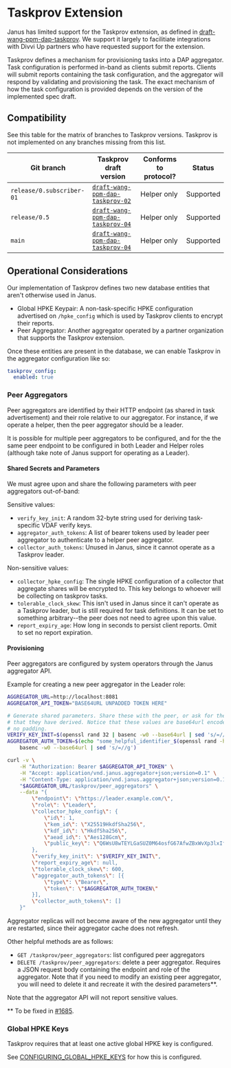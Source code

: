 # Taskprov Extension

Janus has limited support for the Taskprov extension, as defined in
[draft-wang-ppm-dap-taskprov][1]. We support it largely to facilitiate
integrations with Divvi Up partners who have requested support for the extension.

Taskprov defines a mechanism for provisioning tasks into a DAP aggregator. Task
configuration is performed in-band as clients submit reports. Clients will submit
reports containing the task configuration, and the aggregator will respond by
validating and provisioning the task. The exact mechanism of how the task
configuration is provided depends on the version of the implemented spec draft.

[1]: https://datatracker.ietf.org/doc/draft-wang-ppm-dap-taskprov/

## Compatibility

See this table for the matrix of branches to Taskprov versions. Taskprov is not
implemented on any branches missing from this list.

| Git branch | Taskprov draft version | Conforms to protocol? | Status |
| ---------- | ------------- | --------------------- | ------ |
| `release/0.subscriber-01` | [`draft-wang-ppm-dap-taskprov-02`][2] | Helper only | Supported |
| `release/0.5` | [`draft-wang-ppm-dap-taskprov-04`][3] | Helper only | Supported |
| `main` | [`draft-wang-ppm-dap-taskprov-04`][3] | Helper only | Supported |

[2]: https://datatracker.ietf.org/doc/draft-wang-ppm-dap-taskprov/02/
[3]: https://datatracker.ietf.org/doc/draft-wang-ppm-dap-taskprov/04/

## Operational Considerations

Our implementation of Taskprov defines two new database entities that aren't
otherwise used in Janus.

- Global HPKE Keypair: A non-task-specific HPKE configuration advertised on
  `/hpke_config` which is used by Taskprov clients to encrypt their reports.
- Peer Aggregator: Another aggregator operated by a partner organization that
  supports the Taskprov extension.

Once these entities are present in the database, we can enable Taskprov in
the aggregator configuration like so:
```yaml
taskprov_config:
  enabled: true
```

### Peer Aggregators

Peer aggregators are identified by their HTTP endpoint (as shared in task
advertisement) and their role relative to our aggregator. For instance, if we
operate a helper, then the peer aggregator should be a leader.

It is possible for multiple peer aggregators to be configured, and for the the
same peer endpoint to be configured in both Leader and Helper roles (although
take note of Janus support for operating as a Leader).

#### Shared Secrets and Parameters

We must agree upon and share the following parameters with peer aggregators 
out-of-band:

Sensitive values:
- `verify_key_init`: A random 32-byte string used for deriving task-specific VDAF
  verify keys.
- `aggregator_auth_tokens`: A list of bearer tokens used by leader peer aggregator
  to authenticate to a helper peer aggregator.
- `collector_auth_tokens`: Unused in Janus, since it cannot operate as a Taskprov
  leader.

Non-sensitive values:
- `collector_hpke_config`: The single HPKE configuration of a collector that
  aggregate shares will be encrypted to. This key belongs to whoever will be
  collecting on taskprov tasks.
- `tolerable_clock_skew`: This isn't used in Janus since it can't operate as a
  Taskprov leader, but is still required for task definitions. It can be set to
  something arbitrary--the peer does not need to agree upon this value.
- `report_expiry_age`: How long in seconds to persist client reports. Omit to
  set no report expiration.

#### Provisioning

Peer aggregators are configured by system operators through the Janus aggregator
API.

Example for creating a new peer aggregator in the Leader role:
```bash
AGGREGATOR_URL=http://localhost:8081
AGGREGATOR_API_TOKEN="BASE64URL UNPADDED TOKEN HERE"

# Generate shared parameters. Share these with the peer, or ask for the values
# that they have derived. Notice that these values are base64url encoded with
# no padding.
VERIFY_KEY_INIT=$(openssl rand 32 | basenc -w0 --base64url | sed 's/=//g')
AGGREGATOR_AUTH_TOKEN=$(echo "some_helpful_identifier_$(openssl rand -hex 32)" | 
    basenc -w0 --base64url | sed 's/=//g')

curl -v \
    -H "Authorization: Bearer $AGGREGATOR_API_TOKEN" \
    -H "Accept: application/vnd.janus.aggregator+json;version=0.1" \
    -H "Content-Type: application/vnd.janus.aggregator+json;version=0.1" \
    "$AGGREGATOR_URL/taskprov/peer_aggregators" \
    --data "{
        \"endpoint\": \"https://leader.example.com/\",
        \"role\": \"Leader\",
        \"collector_hpke_config\": {
            \"id\": 1,
            \"kem_id\": \"X25519HkdfSha256\",
            \"kdf_id\": \"HkdfSha256\",
            \"aead_id\": \"Aes128Gcm\",
            \"public_key\": \"Q6WsU8wTEYLGaSUZ0M64osfG67AfwZBxWvXp3lxIfxQ\"
        },
        \"verify_key_init\": \"$VERIFY_KEY_INIT\",
        \"report_expiry_age\": null,
        \"tolerable_clock_skew\": 600,
        \"aggregator_auth_tokens\": [{
            \"type\": \"Bearer\",
            \"token\": \"$AGGREGATOR_AUTH_TOKEN\"
        }],
        \"collector_auth_tokens\": []
    }"
```

Aggregator replicas will not become aware of the new aggregator until they are
restarted, since their aggregator cache does not refresh.

Other helpful methods are as follows:
- `GET /taskprov/peer_aggregators`: list configured peer aggregators
- `DELETE /taskprov/peer_aggregators`: delete a peer aggregator. Requires a JSON
  request body containing the endpoint and role of the aggregator. Note that if
  you need to modify an existing peer aggregator, you will need to delete it and
  recreate it with the desired parameters**.

Note that the aggregator API will not report sensitive values.

** To be fixed in [#1685](https://github.com/divviup/janus/issues/1685).

### Global HPKE Keys

Taskprov requires that at least one active global HPKE key is configured.

See [CONFIGURING_GLOBAL_HPKE_KEYS](CONFIGURING_GLOBAL_HPKE_KEYS.md) for how this
is configured.